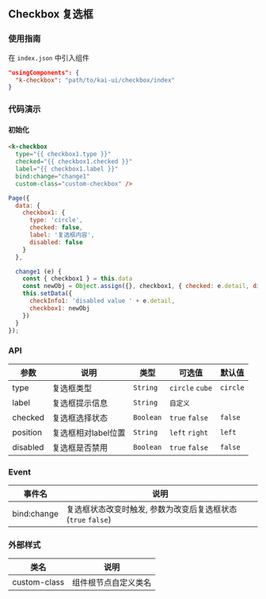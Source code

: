 ## Checkbox 复选框

### 使用指南
在 `index.json` 中引入组件
```json
"usingComponents": {
  "k-checkbox": "path/to/kai-ui/checkbox/index"
}
```

### 代码演示

#### 初始化

```html
<k-checkbox 
  type="{{ checkbox1.type }}"
  checked="{{ checkbox1.checked }}"
  label="{{ checkbox1.label }}"
  bind:change="change1"
  custom-class="custom-checkbox" />
```

```javascript
Page({
  data: {
    checkbox1: {
      type: 'circle',
      checked: false,
      label: '复选框内容',
      disabled: false
    }
  },

  change1 (e) {
    const { checkbox1 } = this.data
    const newObj = Object.assign({}, checkbox1, { checked: e.detail, disabled: e.detail })
    this.setData({
      checkInfo1: 'disabled value ' + e.detail,
      checkbox1: newObj
    })
  }
});
```

### API

| 参数 | 说明 | 类型 | 可选值 | 默认值 |
|-----------|-----------|-----------|-----------|-------------|
| type | 复选框类型 | `String` | `circle` `cube` | `circle` |
| label | 复选框提示信息 | `String` | `自定义` | ` ` |
| checked | 复选框选择状态 | `Boolean` | `true` `false` | `false` |
| position | 复选框相对label位置 | `String` | `left` `right` | `left` |
| disabled | 复选框是否禁用 | `Boolean` | `true` `false` | `false` |


### Event

| 事件名 | 说明 |
|-----------|-----------|
| bind:change | 复选框状态改变时触发, 参数为改变后复选框状态(`true` `false`) |


### 外部样式

| 类名 | 说明 |
|-----------|-----------|
| custom-class | 组件根节点自定义类名 |

